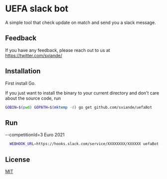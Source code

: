 
# UEFA slack bot

A simple tool that check update  on match and send you a slack message.

## Feedback

If you have any feedback, please reach out to us at https://twitter.com/sviande/

  
## Installation

First install Go.

If you just want to install the binary to your current directory and don't care about the source code, run

```bash
GOBIN=$(pwd) GOPATH=$(mktemp -d) go get github.com/sviande/uefaBot
```
    
## Run

--competitionId=3 Euro 2021
```bash
  WEBHOOK_URL=https://hooks.slack.com/service/XXXXXXXX/XXXXXX uefaBot --competitionId=3
```

## License

[MIT](https://choosealicense.com/licenses/mit/)

  
